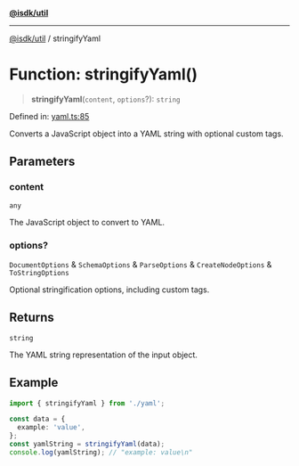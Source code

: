 [**@isdk/util**](../README.md)

***

[@isdk/util](../globals.md) / stringifyYaml

# Function: stringifyYaml()

> **stringifyYaml**(`content`, `options`?): `string`

Defined in: [yaml.ts:85](https://github.com/isdk/util.js/blob/9d50730dc10248681409cd2901eedc5302b8836b/src/yaml.ts#L85)

Converts a JavaScript object into a YAML string with optional custom tags.

## Parameters

### content

`any`

The JavaScript object to convert to YAML.

### options?

`DocumentOptions` & `SchemaOptions` & `ParseOptions` & `CreateNodeOptions` & `ToStringOptions`

Optional stringification options, including custom tags.

## Returns

`string`

The YAML string representation of the input object.

## Example

```typescript
import { stringifyYaml } from './yaml';

const data = {
  example: 'value',
};
const yamlString = stringifyYaml(data);
console.log(yamlString); // "example: value\n"
```
